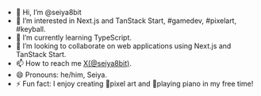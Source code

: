 - 👋 Hi, I’m @seiya8bit
- 👀 I’m interested in Next.js and TanStack Start, #gamedev, #pixelart, #keyball.
- 🌱 I’m currently learning TypeScript.
- 💞️ I’m looking to collaborate on web applications using Next.js and TanStack Start.
- 📫 How to reach me [X(@seiya8bit)](https://x.com/seiya8bit).
- 😄 Pronouns: he/him, Seiya.
- ⚡ Fun fact: I enjoy creating 🎨pixel art and 🎹playing piano in my free time!

<!---
seiya8bit/seiya8bit is a ✨ special ✨ repository because its `README.md` (this file) appears on your GitHub profile.
You can click the Preview link to take a look at your changes.
--->
